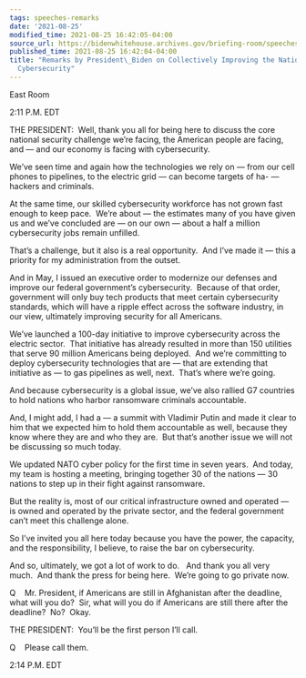 ```yaml
---
tags: speeches-remarks
date: '2021-08-25'
modified_time: 2021-08-25 16:42:05-04:00
source_url: https://bidenwhitehouse.archives.gov/briefing-room/speeches-remarks/2021/08/25/remarks-by-president-biden-on-collectively-improving-the-nations-cybersecurity/
published_time: 2021-08-25 16:42:04-04:00
title: "Remarks by President\_Biden on Collectively Improving the Nation\u2019s\_\
  Cybersecurity"
---
```

 
East Room

2:11 P.M. EDT  
  
THE PRESIDENT:  Well, thank you all for being here to discuss the core
national security challenge we’re facing, the American people are
facing, and — and our economy is facing with cybersecurity.   
  
We’ve seen time and again how the technologies we rely on — from our
cell phones to pipelines, to the electric grid — can become targets of
ha- — hackers and criminals.   
  
At the same time, our skilled cybersecurity workforce has not grown fast
enough to keep pace.  We’re about — the estimates many of you have given
us and we’ve concluded are — on our own — about a half a million
cybersecurity jobs remain unfilled.   
  
That’s a challenge, but it also is a real opportunity.  And I’ve made it
— this a priority for my administration from the outset.   
  
And in May, I issued an executive order to modernize our defenses and
improve our federal government’s cybersecurity.  Because of that order,
government will only buy tech products that meet certain cybersecurity
standards, which will have a ripple effect across the software industry,
in our view, ultimately improving security for all Americans.  
  
We’ve launched a 100-day initiative to improve cybersecurity across the
electric sector.  That initiative has already resulted in more than 150
utilities that serve 90 million Americans being deployed.  And we’re
committing to deploy cybersecurity technologies that are — that are
extending that initiative as — to gas pipelines as well, next.  That’s
where we’re going.  
  
And because cybersecurity is a global issue, we’ve also rallied G7
countries to hold nations who harbor ransomware criminals
accountable.   
  
And, I might add, I had a — a summit with Vladimir Putin and made it
clear to him that we expected him to hold them accountable as well,
because they know where they are and who they are.  But that’s another
issue we will not be discussing so much today.   
  
We updated NATO cyber policy for the first time in seven years.  And
today, my team is hosting a meeting, bringing together 30 of the nations
— 30 nations to step up in their fight against ransomware.   
  
But the reality is, most of our critical infrastructure owned and
operated — is owned and operated by the private sector, and the federal
government can’t meet this challenge alone.  
  
So I’ve invited you all here today because you have the power, the
capacity, and the responsibility, I believe, to raise the bar on
cybersecurity.   
  
And so, ultimately, we got a lot of work to do.   And thank you all very
much.  And thank the press for being here.  We’re going to go private
now.  
  
Q    Mr. President, if Americans are still in Afghanistan after the
deadline, what will you do?  Sir, what will you do if Americans are
still there after the deadline?  No?  Okay.  
  
THE PRESIDENT:  You’ll be the first person I’ll call.  
  
Q    Please call them.   
  
2:14 P.M. EDT
